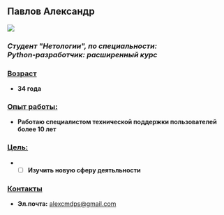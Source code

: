 ## Павлов Александр 

 ![](../img/photo_1.png)

### ___Студент "Нетологии", по специальности:<br/> Python-разработчик: расширенный курс___

### <u>Возраст</u>
* __34 года__

### <u>**Опыт работы:**</u>
* __Работаю специалистом технической поддержки пользователей более 10 лет__

### <u>**Цель:**</u>
* - [ ] __Изучить новую сферу деятьльности__
  
### <u>**Контакты**</u>
* **Эл.почта:** <alexcmdps@gmail.com>


